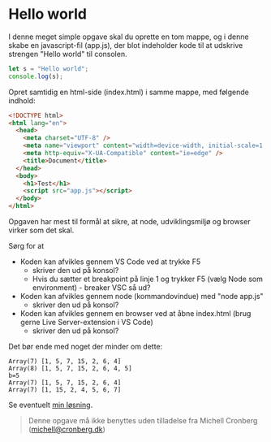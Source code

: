 # Hello world

I denne meget simple opgave skal du oprette en tom mappe, og i denne skabe en javascript-fil (app.js), der blot indeholder kode til at udskrive strengen "Hello world" til consolen.

```javascript
let s = "Hello world";
console.log(s);
```

Opret samtidig en html-side (index.html) i samme mappe, med følgende indhold:

```html
<!DOCTYPE html>
<html lang="en">
  <head>
    <meta charset="UTF-8" />
    <meta name="viewport" content="width=device-width, initial-scale=1.0" />
    <meta http-equiv="X-UA-Compatible" content="ie=edge" />
    <title>Document</title>
  </head>
  <body>
    <h1>Test</h1>
    <script src="app.js"></script>
  </body>
</html>
```

Opgaven har mest til formål at sikre, at node, udviklingsmiljø og browser virker som det skal.

Sørg for at

- Koden kan afvikles gennem VS Code ved at trykke F5
  - skriver den ud på konsol?
  - Hvis du sætter et breakpoint på linje 1 og trykker F5 (vælg Node som environment) - breaker VSC så ud?
- Koden kan afvikles gennem node (kommandovindue) med "node app.js"
  - skriver den ud på konsol?
- Koden kan afvikles gennem en browser ved at åbne index.html (brug gerne Live Server-extension i VS Code)
  - skriver den ud på konsol?

Det bør ende med noget der minder om dette:

```
Array(7) [1, 5, 7, 15, 2, 6, 4]
Array(8) [1, 5, 7, 15, 2, 6, 4, 5]
b=5
Array(7) [1, 5, 7, 15, 2, 6, 4]
Array(7) [1, 15, 2, 4, 5, 6, 7]
```

Se eventuelt [min løsning](../app.js).

> Denne opgave må ikke benyttes uden tilladelse fra Michell Cronberg (michell@cronberg.dk)
